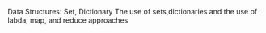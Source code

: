 Data Structures: Set, Dictionary
The use of sets,dictionaries and the use of labda, map, and reduce approaches
